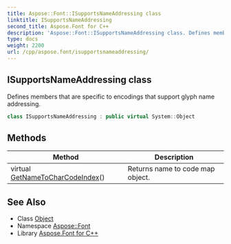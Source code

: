 ```yaml
---
title: Aspose::Font::ISupportsNameAddressing class
linktitle: ISupportsNameAddressing
second_title: Aspose.Font for C++
description: 'Aspose::Font::ISupportsNameAddressing class. Defines members that are specific to encodings that support glyph name addressing in C++.'
type: docs
weight: 2200
url: /cpp/aspose.font/isupportsnameaddressing/
---
```

## ISupportsNameAddressing class


Defines members that are specific to encodings that support glyph name addressing.

```cpp
class ISupportsNameAddressing : public virtual System::Object
```

## Methods

| Method | Description |
| --- | --- |
| virtual [GetNameToCharCodeIndex](./getnametocharcodeindex/)() | Returns name to code map object. |
## See Also

* Class [Object](../../system/object/)
* Namespace [Aspose::Font](../)
* Library [Aspose.Font for C++](../../)
